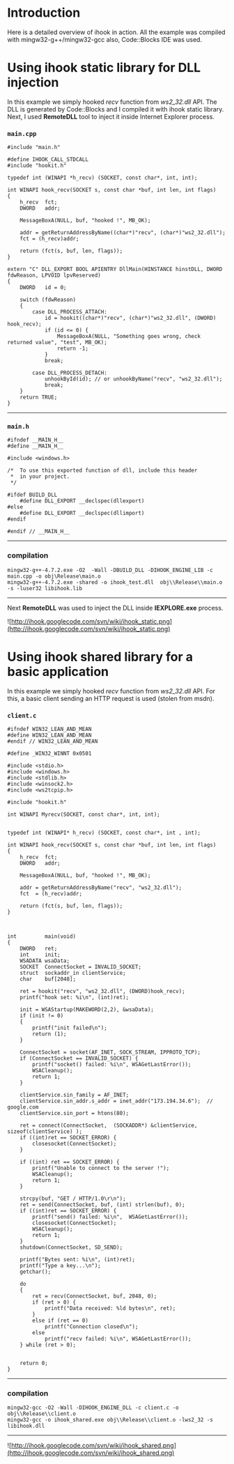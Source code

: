 
# Introduction #

Here is a detailed overview of ihook in action. All the example was compiled with mingw32-g++/mingw32-gcc also, Code::Blocks IDE was used.


# Using ihook static library for DLL injection #

In this example we simply hooked _recv_ function from _ws2\_32.dll_ API. The DLL is generated by Code::Blocks and I compiled it with ihook static library. Next, I used **RemoteDLL** tool to inject it inside Internet Explorer process.

### `main.cpp` ###
```
#include "main.h"

#define IHOOK_CALL_STDCALL
#include "hookit.h"

typedef int (WINAPI *h_recv) (SOCKET, const char*, int, int);

int WINAPI hook_recv(SOCKET s, const char *buf, int len, int flags)
{
    h_recv  fct;
    DWORD   addr;

    MessageBoxA(NULL, buf, "hooked !", MB_OK);

    addr = getReturnAddressByName((char*)"recv", (char*)"ws2_32.dll");
    fct = (h_recv)addr;

    return (fct(s, buf, len, flags));
}

extern "C" DLL_EXPORT BOOL APIENTRY DllMain(HINSTANCE hinstDLL, DWORD fdwReason, LPVOID lpvReserved)
{
    DWORD   id = 0;

    switch (fdwReason)
    {
        case DLL_PROCESS_ATTACH:
            id = hookit((char*)"recv", (char*)"ws2_32.dll", (DWORD) hook_recv);
            if (id <= 0) {
                MessageBoxA(NULL, "Something goes wrong, check returned value", "test", MB_OK);
                return -1;
            }
            break;

        case DLL_PROCESS_DETACH:
            unhookById(id); // or unhookByName("recv", "ws2_32.dll");
            break;
    }
    return TRUE;
}
```

---

### `main.h` ###
```
#ifndef __MAIN_H__
#define __MAIN_H__

#include <windows.h>

/*  To use this exported function of dll, include this header
 *  in your project.
 */

#ifdef BUILD_DLL
    #define DLL_EXPORT __declspec(dllexport)
#else
    #define DLL_EXPORT __declspec(dllimport)
#endif

#endif // __MAIN_H__
```

---


### compilation ###
```
mingw32-g++-4.7.2.exe -O2  -Wall -DBUILD_DLL -DIHOOK_ENGINE_LIB -c main.cpp -o obj\Release\main.o
mingw32-g++-4.7.2.exe -shared -o ihook_test.dll  obj\\Release\\main.o -s -luser32 libihook.lib
```

---


Next **RemoteDLL** was used to inject the DLL inside **IEXPLORE.exe** process.

![http://ihook.googlecode.com/svn/wiki/ihook_static.png](http://ihook.googlecode.com/svn/wiki/ihook_static.png)



# Using ihook shared library for a basic application #

In this example we simply hooked _recv_ function from _ws2\_32.dll_ API. For this, a basic client sending an HTTP request is used (stolen from msdn).

### `client.c` ###
```
#ifndef WIN32_LEAN_AND_MEAN
#define WIN32_LEAN_AND_MEAN
#endif // WIN32_LEAN_AND_MEAN

#define _WIN32_WINNT 0x0501

#include <stdio.h>
#include <windows.h>
#include <stdlib.h>
#include <winsock2.h>
#include <ws2tcpip.h>

#include "hookit.h"

int WINAPI Myrecv(SOCKET, const char*, int, int);


typedef int (WINAPI* h_recv) (SOCKET, const char*, int , int);

int WINAPI hook_recv(SOCKET s, const char *buf, int len, int flags)
{
    h_recv  fct;
    DWORD   addr;

    MessageBoxA(NULL, buf, "hooked !", MB_OK);

    addr = getReturnAddressByName("recv", "ws2_32.dll");
    fct  = (h_recv)addr;

    return (fct(s, buf, len, flags));
}



int         main(void)
{
    DWORD   ret;
    int     init;
    WSADATA wsaData;
    SOCKET  ConnectSocket = INVALID_SOCKET;
    struct  sockaddr_in clientService;
    char    buf[2048];

    ret = hookit("recv", "ws2_32.dll", (DWORD)hook_recv);
    printf("hook set: %i\n", (int)ret);

    init = WSAStartup(MAKEWORD(2,2), &wsaData);
    if (init != 0)
    {
        printf("init failed\n");
        return (1);
    }

    ConnectSocket = socket(AF_INET, SOCK_STREAM, IPPROTO_TCP);
    if (ConnectSocket == INVALID_SOCKET) {
        printf("socket() failed: %i\n", WSAGetLastError());
        WSACleanup();
        return 1;
    }

    clientService.sin_family = AF_INET;
    clientService.sin_addr.s_addr = inet_addr("173.194.34.6");  // google.com
    clientService.sin_port = htons(80);

    ret = connect(ConnectSocket,  (SOCKADDR*) &clientService, sizeof(clientService) );
    if ((int)ret == SOCKET_ERROR) {
        closesocket(ConnectSocket);
    }

    if ((int) ret == SOCKET_ERROR) {
        printf("Unable to connect to the server !");
        WSACleanup();
        return 1;
    }

    strcpy(buf, "GET / HTTP/1.0\r\n");
    ret = send(ConnectSocket, buf, (int) strlen(buf), 0);
    if ((int)ret == SOCKET_ERROR) {
        printf("send() failed: %i\n",  WSAGetLastError());
        closesocket(ConnectSocket);
        WSACleanup();
        return 1;
    }
    shutdown(ConnectSocket, SD_SEND);

    printf("Bytes sent: %i\n", (int)ret);
    printf("Type a key...\n");
    getchar();

    do
    {
        ret = recv(ConnectSocket, buf, 2048, 0);
        if (ret > 0) {
            printf("Data received: %ld bytes\n", ret);
        }
        else if (ret == 0)
            printf("Connection closed\n");
        else
            printf("recv failed: %i\n", WSAGetLastError());
    } while (ret > 0);


    return 0;
}
```

---


### compilation ###
```
mingw32-gcc -O2 -Wall -DIHOOK_ENGINE_DLL -c client.c -o obj\\Release\\client.o
mingw32-gcc -o ihook_shared.exe obj\\Release\\client.o -lws2_32 -s libihook.dll
```

---


![http://ihook.googlecode.com/svn/wiki/ihook_shared.png](http://ihook.googlecode.com/svn/wiki/ihook_shared.png)